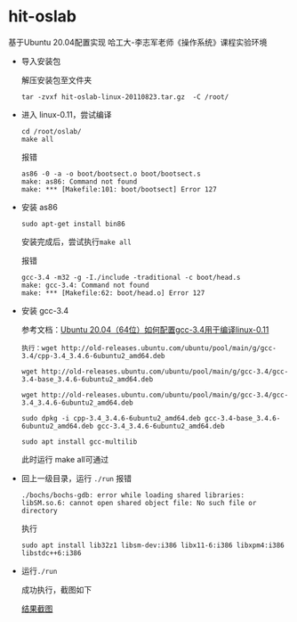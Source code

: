 # hit-oslab
基于Ubuntu 20.04配置实现 哈工大-李志军老师《操作系统》课程实验环境

- 导入安装包

    解压安装包至文件夹
    ```
    tar -zvxf hit-oslab-linux-20110823.tar.gz  -C /root/
    ```
- 进入 linux-0.11，尝试编译
    ```
    cd /root/oslab/
    make all
    ```
    报错 
    ```
    as86 -0 -a -o boot/bootsect.o boot/bootsect.s
    make: as86: Command not found
    make: *** [Makefile:101: boot/bootsect] Error 127
    ```
- 安装 as86
    ```
    sudo apt-get install bin86
    ```
    安装完成后，尝试执行`make all`

    报错
    ```
    gcc-3.4 -m32 -g -I./include -traditional -c boot/head.s
    make: gcc-3.4: Command not found
    make: *** [Makefile:62: boot/head.o] Error 127
    ```

- 安装 gcc-3.4

    参考文档：[Ubuntu 20.04（64位）如何配置gcc-3.4用于编译linux-0.11](https://www.bilibili.com/read/cv6353911/)

    ```
    执行：wget http://old-releases.ubuntu.com/ubuntu/pool/main/g/gcc-3.4/cpp-3.4_3.4.6-6ubuntu2_amd64.deb 

    wget http://old-releases.ubuntu.com/ubuntu/pool/main/g/gcc-3.4/gcc-3.4-base_3.4.6-6ubuntu2_amd64.deb

    wget http://old-releases.ubuntu.com/ubuntu/pool/main/g/gcc-3.4/gcc-3.4_3.4.6-6ubuntu2_amd64.deb

    sudo dpkg -i cpp-3.4_3.4.6-6ubuntu2_amd64.deb gcc-3.4-base_3.4.6-6ubuntu2_amd64.deb gcc-3.4_3.4.6-6ubuntu2_amd64.deb

    sudo apt install gcc-multilib
    ```

    此时运行 make all可通过

- 回上一级目录，运行 `./run` 
    报错
    ```
    ./bochs/bochs-gdb: error while loading shared libraries: libSM.so.6: cannot open shared object file: No such file or directory
    ```
    执行
    ```
    sudo apt install lib32z1 libsm-dev:i386 libx11-6:i386 libxpm4:i386 libstdc++6:i386
    ```
- 运行`./run`

    成功执行，截图如下

    [结果截图](./sources/result.png)